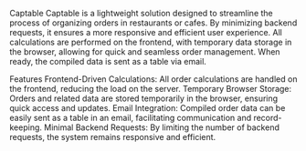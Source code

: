Captable
Captable is a lightweight solution designed to streamline the process of organizing orders in restaurants or cafes. By minimizing backend requests, it ensures a more responsive and efficient user experience. All calculations are performed on the frontend, with temporary data storage in the browser, allowing for quick and seamless order management. When ready, the compiled data is sent as a table via email.

Features
Frontend-Driven Calculations: All order calculations are handled on the frontend, reducing the load on the server.
Temporary Browser Storage: Orders and related data are stored temporarily in the browser, ensuring quick access and updates.
Email Integration: Compiled order data can be easily sent as a table in an email, facilitating communication and record-keeping.
Minimal Backend Requests: By limiting the number of backend requests, the system remains responsive and efficient.